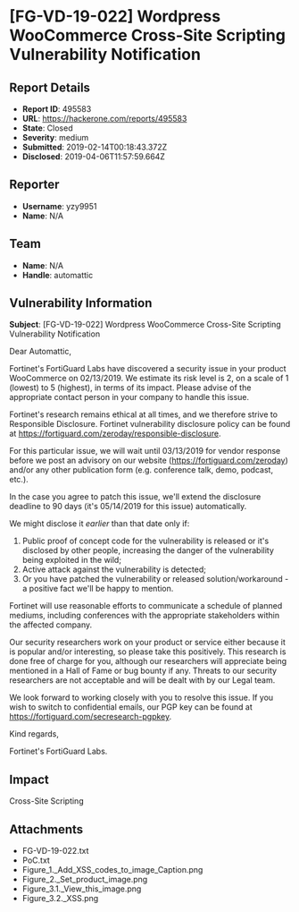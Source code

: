 # [FG-VD-19-022] Wordpress WooCommerce Cross-Site Scripting Vulnerability Notification

## Report Details
- **Report ID**: 495583
- **URL**: https://hackerone.com/reports/495583
- **State**: Closed
- **Severity**: medium
- **Submitted**: 2019-02-14T00:18:43.372Z
- **Disclosed**: 2019-04-06T11:57:59.664Z

## Reporter
- **Username**: yzy9951
- **Name**: N/A

## Team
- **Name**: N/A
- **Handle**: automattic

## Vulnerability Information
**Subject**: [FG-VD-19-022] Wordpress WooCommerce Cross-Site Scripting Vulnerability Notification

Dear Automattic,

Fortinet's FortiGuard Labs have discovered a security issue in your product WooCommerce on 02/13/2019. We estimate its risk level is 2, on a scale of 1 (lowest) to 5 (highest), in terms of its impact. Please advise of the appropriate contact person in your company to handle this issue.

Fortinet's research remains ethical at all times, and we therefore strive to Responsible Disclosure. Fortinet vulnerability disclosure policy can be found at https://fortiguard.com/zeroday/responsible-disclosure. 

For this particular issue, we will wait until 03/13/2019 for vendor response before we post an advisory on our website (https://fortiguard.com/zeroday) and/or any other publication form (e.g. conference talk, demo, podcast, etc.). 

In the case you agree to patch this issue, we'll extend the disclosure deadline to 90 days (it's 05/14/2019 for this issue) automatically.

We might disclose it *earlier* than that date only if:
1) Public proof of concept code for the vulnerability is released or it's disclosed by other people, increasing the danger of the vulnerability being exploited in the wild;
2) Active attack against the vulnerability is detected;
3) Or you have patched the vulnerability or released solution/workaround - a positive fact we'll be happy to mention.

Fortinet will use reasonable efforts to communicate a schedule of planned mediums, including conferences with the appropriate stakeholders within the affected company.

Our security researchers work on your product or service either because it is popular and/or interesting, so please take this positively. This research is done free of charge for you, although our researchers will appreciate being mentioned in a Hall of Fame or bug bounty if any. Threats to our security researchers are not acceptable and will be dealt with by our Legal team.

We look forward to working closely with you to resolve this issue. If you wish to switch to confidential emails, our PGP key can be found at https://fortiguard.com/secresearch-pgpkey.


Kind regards,

Fortinet's FortiGuard Labs.

## Impact

Cross-Site Scripting

## Attachments
- FG-VD-19-022.txt
- PoC.txt
- Figure_1._Add_XSS_codes_to_image_Caption.png
- Figure_2._Set_product_image.png
- Figure_3.1._View_this_image.png
- Figure_3.2._XSS.png
